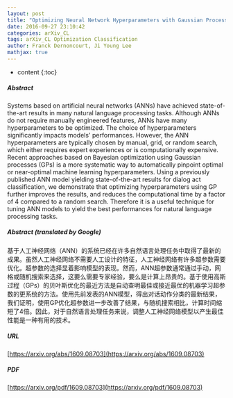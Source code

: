 ```yaml
---
layout: post
title: "Optimizing Neural Network Hyperparameters with Gaussian Processes for Dialog Act Classification"
date: 2016-09-27 23:10:42
categories: arXiv_CL
tags: arXiv_CL Optimization Classification
author: Franck Dernoncourt, Ji Young Lee
mathjax: true
---
```


* content
{:toc}

##### Abstract
Systems based on artificial neural networks (ANNs) have achieved state-of-the-art results in many natural language processing tasks. Although ANNs do not require manually engineered features, ANNs have many hyperparameters to be optimized. The choice of hyperparameters significantly impacts models' performances. However, the ANN hyperparameters are typically chosen by manual, grid, or random search, which either requires expert experiences or is computationally expensive. Recent approaches based on Bayesian optimization using Gaussian processes (GPs) is a more systematic way to automatically pinpoint optimal or near-optimal machine learning hyperparameters. Using a previously published ANN model yielding state-of-the-art results for dialog act classification, we demonstrate that optimizing hyperparameters using GP further improves the results, and reduces the computational time by a factor of 4 compared to a random search. Therefore it is a useful technique for tuning ANN models to yield the best performances for natural language processing tasks.

##### Abstract (translated by Google)
基于人工神经网络（ANN）的系统已经在许多自然语言处理任务中取得了最新的成果。虽然人工神经网络不需要人工设计的特征，人工神经网络有许多超参数需要优化。超参数的选择显着影响模型的表现。然而，ANN超参数通常通过手动，网格或随机搜索来选择，这要么需要专家经验，要么是计算上昂贵的。基于使用高斯过程（GPs）的贝叶斯优化的最近方法是自动查明最佳或接近最优的机器学习超参数的更系统的方法。使用先前发表的ANN模型，得出对话动作分类的最新结果，我们证明，使用GP优化超参数进一步改善了结果，与随机搜索相比，计算时间缩短了4倍。因此，对于自然语言处理任务来说，调整人工神经网络模型以产生最佳性能是一种有用的技术。

##### URL
[https://arxiv.org/abs/1609.08703](https://arxiv.org/abs/1609.08703)

##### PDF
[https://arxiv.org/pdf/1609.08703](https://arxiv.org/pdf/1609.08703)


